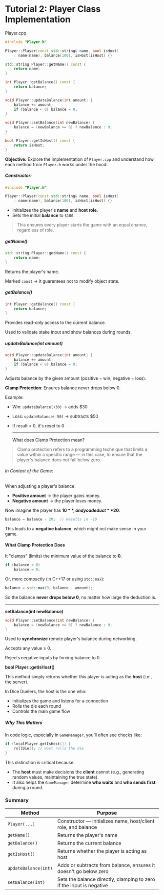 # Tutorial 2:  Player Class Implementation

Player.cpp

```c++
#include "Player.h"

Player::Player(const std::string& name, bool isHost)
    : name(name), balance(100), isHost(isHost) {}

std::string Player::getName() const {
    return name;
}

int Player::getBalance() const {
    return balance;
}

void Player::updateBalance(int amount) {
    balance += amount;
    if (balance < 0) balance = 0;
}

void Player::setBalance(int newBalance) {
    balance = (newBalance >= 0) ? newBalance : 0;
}

bool Player::getIsHost() const {
    return isHost;
}
```

**Objective:**
 Explore the implementation of `Player.cpp` and understand how each method from `Player.h` works under the hood.

##### Constructor:

```c++
#include "Player.h"

Player::Player(const std::string& name, bool isHost)
    : name(name), balance(100), isHost(isHost) {}
```

- Initializes the player's **name** and **host role**.
- Sets the initial **balance** to `$100`.

> This ensures every player starts the game with an equal chance, regardless of role.



##### getName()

```c++
std::string Player::getName() const {
    return name;
}
```

Returns the player's name.

Marked `const` → it guarantees not to modify object state.

##### getBalance()

```c++
int Player::getBalance() const {
    return balance;
}
```

Provides read-only access to the current balance.

Used to validate stake input and show balances during rounds.

##### updateBalance(int amount)

```c++
void Player::updateBalance(int amount) {
    balance += amount;
    if (balance < 0) balance = 0;
}
```

Adjusts balance by the given amount (positive = win, negative = loss).

**Clamp Protection**: Ensures balance never drops below 0.

Example:

- Win: `updateBalance(+30)` → adds $30

- Loss: `updateBalance(-50)` → subtracts $50

- If result < 0, it's reset to 0

  ------

  What does Clamp Protection mean?

> Clamp protection refers to a programming technique that limits a value within a specific range — in this case, to ensure that the player's balance does not fall below zero.

###### In Context of the Game:

When adjusting a player's balance:

- **Positive amount** → the player gains money.
- **Negative amount** → the player loses money.

Now imagine the player has **$10**, and you deduct **$20**:

```c++
balance = balance - 20;  // Results in -10
```

This leads to a **negative balance**, which might not make sense in your game.

#### What Clamp Protection Does

It "clamps" (limits) the minimum value of the balance to **0**.

```c++
if (balance < 0)
    balance = 0;
```

Or, more compactly (in C++17 or using `std::max`):

```c++
balance = std::max(0, balance - amount);
```

So the balance **never drops below 0**, no matter how large the deduction is.

------

**setBalance(int newBalance)**

```c++
void Player::setBalance(int newBalance) {
    balance = (newBalance >= 0) ? newBalance : 0;
}
```

Used to **synchronize** remote player's balance during networking.

Accepts any value ≥ 0.

Rejects negative inputs by forcing balance to 0.

**bool Player::getIsHost()**

This method simply returns whether this player is acting as the **host** (i.e., the server).

In Dice Duelers, the host is the one who:

- Initializes the game and listens for a connection
- Rolls the die each round
- Controls the main game flow

##### Why This Matters

In code logic, especially in `GameManager`, you’ll often see checks like:
```c++
if (localPlayer.getIsHost()) {
    rollDie(); // Host rolls the die
}
```

This distinction is critical because:

- The **host** must make decisions the **client** cannot (e.g., generating random values, maintaining the true state).
- It also helps the `GameManager` determine **who waits** and **who sends first** during a round.

### Summary

| Method               | Purpose                                                      |
| -------------------- | ------------------------------------------------------------ |
| `Player(...)`        | Constructor — initializes name, host/client role, and balance |
| `getName()`          | Returns the player's name                                    |
| `getBalance()`       | Returns the current balance                                  |
| `getIsHost()`        | Returns whether the player is acting as host                 |
| `updateBalance(int)` | Adds or subtracts from balance, ensures it doesn't go below zero |
| `setBalance(int)`    | Sets the balance directly, clamping to zero if the input is negative |